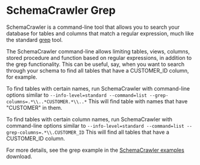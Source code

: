# SchemaCrawler Grep

SchemaCrawler is a command-line tool that allows you to search your database
for tables and columns that match a regular expression, much like the standard
[grep](https://en.wikipedia.org/wiki/Grep) tool.

The SchemaCrawler command-line allows limiting tables, views, columns, stored
procedure and function based on regular expressions, in addition to the grep
functionality. This can be useful, say, when you want to search through your
schema to find all tables that have a CUSTOMER_ID column, for example.

To find tables with certain names, run SchemaCrawler with command-line options
similar to 
`--info-level=standard --command=list --grep-columns=.*\\..*CUSTOMER.*\\..*` 
This will find table with names that have "CUSTOMER" in them.

To find tables with certain column names, run SchemaCrawler with command-line
options similar to 
`--info-level=standard --command=list --grep-columns=.*\\.CUSTOMER_ID` 
This will find all tables that have a CUSTOMER_ID column.

For more details, see the grep example in the 
[SchemaCrawler examples](https://github.com/schemacrawler/SchemaCrawler/releases/) 
download.
